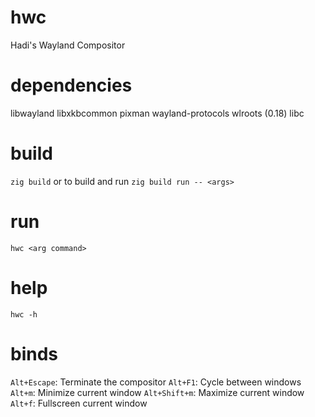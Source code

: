 # hwc
Hadi's Wayland Compositor

# dependencies
libwayland
libxkbcommon
pixman
wayland-protocols
wlroots (0.18)
libc

# build
`zig build` or to build and run `zig build run -- <args>`

# run
`hwc <arg command>`

# help
`hwc -h`


# binds
`Alt+Escape`: Terminate the compositor
`Alt+F1`: Cycle between windows
`Alt+m`: Minimize current window
`Alt+Shift+m`: Maximize current window
`Alt+f`: Fullscreen current window
